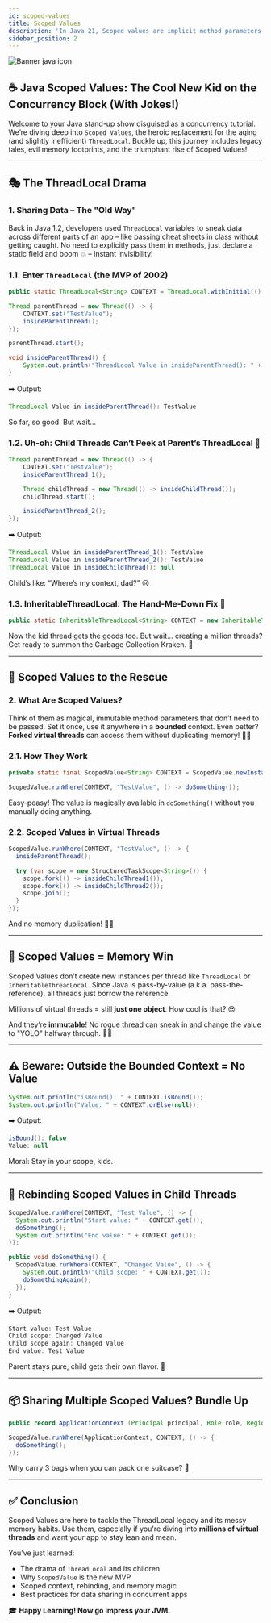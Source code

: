 ```yaml
---
id: scoped-values
title: Scoped Values
description: 'In Java 21, Scoped values are implicit method parameters and help in sharing data with virtual threads that can be created in millions.'
sidebar_position: 2
---
```

![Banner java icon](@site/static/img/kits/java/banner-java-icon.png)

## ☕ Java Scoped Values: The Cool New Kid on the Concurrency Block (With Jokes!)

Welcome to your Java stand-up show disguised as a concurrency tutorial. We’re diving deep into `Scoped Values`, the heroic replacement for the aging (and slightly inefficient) `ThreadLocal`. Buckle up, this journey includes legacy tales, evil memory footprints, and the triumphant rise of Scoped Values!

---

## 🎭 The ThreadLocal Drama

### 1. Sharing Data – The "Old Way"

Back in Java 1.2, developers used `ThreadLocal` variables to sneak data across different parts of an app – like passing cheat sheets in class without getting caught. No need to explicitly pass them in methods, just declare a static field and boom 💥 – instant invisibility!

### 1.1. Enter `ThreadLocal` (the MVP of 2002)

```java
public static ThreadLocal<String> CONTEXT = ThreadLocal.withInitial(() -> null);

Thread parentThread = new Thread(() -> {
    CONTEXT.set("TestValue");
    insideParentThread();
});

parentThread.start();

void insideParentThread() {
    System.out.println("ThreadLocal Value in insideParentThread(): " + CONTEXT.get());
}
```

➡️ Output:

```java
ThreadLocal Value in insideParentThread(): TestValue
```

So far, so good. But wait...

### 1.2. Uh-oh: Child Threads Can’t Peek at Parent’s ThreadLocal 👶

```java
Thread parentThread = new Thread(() -> {
    CONTEXT.set("TestValue");
    insideParentThread_1();

    Thread childThread = new Thread(() -> insideChildThread());
    childThread.start();

    insideParentThread_2();
});
```

➡️ Output:

```java
ThreadLocal Value in insideParentThread_1(): TestValue
ThreadLocal Value in insideParentThread_2(): TestValue
ThreadLocal Value in insideChildThread(): null
```

Child’s like: “Where’s my context, dad?” 😢

### 1.3. InheritableThreadLocal: The Hand-Me-Down Fix 👕

```java
public static InheritableThreadLocal<String> CONTEXT = new InheritableThreadLocal();
```

Now the kid thread gets the goods too. But wait... creating a million threads? Get ready to summon the Garbage Collection Kraken. 🐙

---

## 🧙 Scoped Values to the Rescue

### 2. What Are Scoped Values?

Think of them as magical, immutable method parameters that don’t need to be passed. Set it once, use it anywhere in a **bounded** context. Even better? **Forked virtual threads** can access them without duplicating memory! 🧵✨

### 2.1. How They Work

```java
private static final ScopedValue<String> CONTEXT = ScopedValue.newInstance();

ScopedValue.runWhere(CONTEXT, "TestValue", () -> doSomething());
```

Easy-peasy! The value is magically available in `doSomething()` without you manually doing anything.

### 2.2. Scoped Values in Virtual Threads

```java
ScopedValue.runWhere(CONTEXT, "TestValue", () -> {
  insideParentThread();

  try (var scope = new StructuredTaskScope<String>()) {
    scope.fork(() -> insideChildThread1());
    scope.fork(() -> insideChildThread2());
    scope.join();
  }
});
```

And no memory duplication! 🧠💾

---

## 💾 Scoped Values = Memory Win

Scoped Values don’t create new instances per thread like `ThreadLocal` or `InheritableThreadLocal`. Since Java is pass-by-value (a.k.a. pass-the-reference), all threads just borrow the reference.

Millions of virtual threads = still **just one object**. How cool is that? 😎

And they’re **immutable**! No rogue thread can sneak in and change the value to "YOLO" halfway through. 🙅‍♂️

---

## ⚠️ Beware: Outside the Bounded Context = No Value

```java
System.out.println("isBound(): " + CONTEXT.isBound());
System.out.println("Value: " + CONTEXT.orElse(null));
```

➡️ Output:

```java
isBound(): false
Value: null
```

Moral: Stay in your scope, kids.

---

## 🔁 Rebinding Scoped Values in Child Threads

```java
ScopedValue.runWhere(CONTEXT, "Test Value", () -> {
  System.out.println("Start value: " + CONTEXT.get());
  doSomething();
  System.out.println("End value: " + CONTEXT.get());
});

public void doSomething() {
  ScopedValue.runWhere(CONTEXT, "Changed Value", () -> {
    System.out.println("Child scope: " + CONTEXT.get());
    doSomethingAgain();
  });
}
```

➡️ Output:

```java
Start value: Test Value
Child scope: Changed Value
Child scope again: Changed Value
End value: Test Value
```

Parent stays pure, child gets their own flavor. 🍦

---

## 📦 Sharing Multiple Scoped Values? Bundle Up

```java
public record ApplicationContext (Principal principal, Role role, Region region) { }

ScopedValue.runWhere(ApplicationContext, CONTEXT, () -> {
  doSomething();
});
```

Why carry 3 bags when you can pack one suitcase? 🧳

---

## ✅ Conclusion

Scoped Values are here to tackle the ThreadLocal legacy and its messy memory habits. Use them, especially if you're diving into **millions of virtual threads** and want your app to stay lean and mean.

You’ve just learned:

* The drama of `ThreadLocal` and its children
* Why `ScopedValue` is the new MVP
* Scoped context, rebinding, and memory magic
* Best practices for data sharing in concurrent apps

🎓 **Happy Learning! Now go impress your JVM.**
